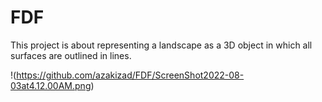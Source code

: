 # FDF

<!DOCTYPE html>
<html>

This project is about representing a landscape as a 3D object
in which all surfaces are outlined in lines.

!(https://github.com/azakizad/FDF/ScreenShot2022-08-03at4.12.00AM.png)

</html>
